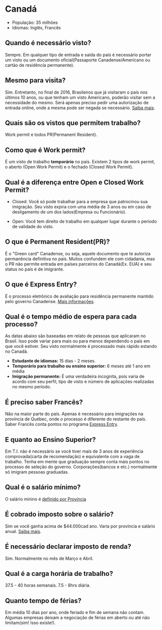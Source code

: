 # Canadá

* População: 35 milhões
* Idiomas: Inglês, Francês

## Quando é necessário visto?
Sempre. Em qualquer tipo de entrada e saída do país é necessário portar um visto ou um documento oficial(Passaporte Canadense/Americano ou cartão de residência permanente).

## Mesmo para visita?
Sim. Entretanto, no final de 2016, Brasileiros que já visitaram o país nos últimos 10 anos, ou que tenham um visto Americano, poderão visitar sem a necessidade do mesmo. Será apenas preciso pedir uma autorização de entrada online, onde a mesma pode ser negada se necessário. [Saiba mais](http://www.cic.gc.ca/english/helpcentre/answer.asp?q=1097&t=16).

## Quais são os vistos que permitem trabalho?
Work permit e todos PR(Permanent Resident).

## Como que é Work permit?
É um visto de trabalho **temporário** no país. Existem 2 tipos de work permit, o aberto (Open Work Permit) e o fechado (Closed Work Permit).

## Qual é a diferença entre Open e Closed Work Permit?
 * Closed: Você só pode trabalhar para a empresa que patrocinou sua imigração. Seu visto expira com uma média de 3 anos ou em caso de desligamento de um dos lados(Empresa ou Funcionário).

 * Open: Você tem direito de trabalho em qualquer lugar durante o período de validade do visto.


## O que é Permanent Resident(PR)?
É o "Green card" Canadense, ou seja, aquele documento que te autoriza permanência definitiva no país. Muitos confundem ele com cidadania, mas o PR não permite entrada em países parceiros do Canadá(Ex. EUA) e seu status no país é de imigrante.

## O que é Express Entry?
É o processo eletrônico de avaliação para residência permanente mantido pelo governo Canadense. [Mais informações](http://www.canadaparabrasileiros.com/blog/2015/01/imigracao-canada-express-entry/).

## Qual é o tempo médio de espera para cada processo?
As datas abaixo são baseadas em relato de pessoas que aplicaram no Brasil. Isso pode variar para mais ou para menos dependendo o país em que você estiver. Seu visto normalmente é processado mais rápido estando no Canadá.


 * **Estudante de idiomas:** 15 dias - 2 meses.
 * **Temporário para trabalho ou ensino superior:** 6 meses até 1 ano em média
 * **Imigração permanente:** É uma verdadeira incognita, pois varia de acordo com seu perfil, tipo de visto e número de aplicações realizadas no mesmo período.

## É preciso saber Francês?
Não na maior parte do país. Apenas é necessário para imigrações na província de Québec, onde o processo é diferente do restante do país. Saber Francês conta pontos no programa [Express Entry](http://www.cic.gc.ca/english/express-entry/).

## E quanto ao Ensino Superior?
Em T.I. não é necessário se você tiver mais de 3 anos de experiência comprovada(carta de recomendação) e equivalente com a vaga de trabalho. Tenha em mente que graduação sempre conta mais pontos no processo de seleção do governo. Corporações(bancos e etc.) normalmente só imigram pessoas graduadas.

## Qual é o salário mínimo?
O salário mínino é [definido por Província](http://srv116.services.gc.ca/dimt-wid/sm-mw/rpt1.aspx)

## É cobrado imposto sobre o salário?
Sim se você ganha acima de $44.000cad ano. Varia por província e salário anual. [Saiba mais](http://www.cra-arc.gc.ca/tx/ndvdls/fq/txrts-eng.html).

## É necessário declarar imposto de renda?
Sim. Normalmente no mês de Março e Abril.

## Qual é a carga horária de trabalho?
37.5 - 40 horas semanais. 7.5 - 8hrs diária.

## Quanto tempo de férias?
Em média 10 dias por ano, onde feriado e fim de semana não contam. Algumas empresas deixam a negociação de férias em aberto ou até não limitam(sim! Isso existe!).
